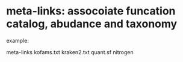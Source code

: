 # meta-links: assocoiate funcation catalog, abudance and taxonomy

example: 
  
  meta-links  kofams.txt  kraken2.txt  quant.sf nitrogen
